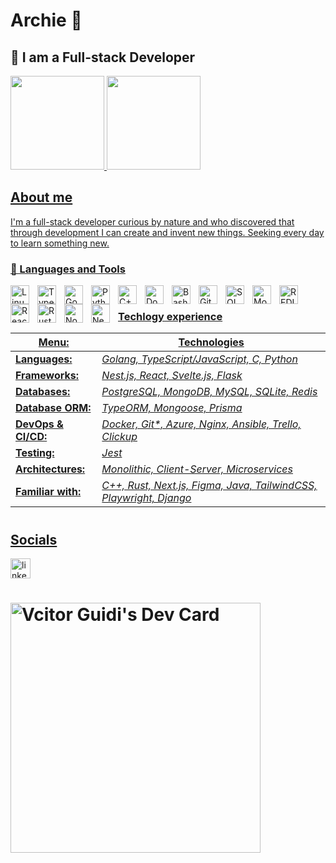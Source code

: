 # Archie 👋

## 🔭 I am a Full-stack Developer

<div>
  <a href="https://github.com/victorguidi">
  <img height="150em" src="https://github-readme-stats.vercel.app/api?username=victorguidi&show_icons=true&theme=dracula&include_all_commits=true&count_private=true"/>
  <img height="150em" src="https://github-readme-stats.vercel.app/api/top-langs/?username=victorguidi&layout=compact&langs_count=6&theme=dracula"/>
</div>


## About me

I'm a full-stack developer curious by nature and who discovered that through development I can create and invent new things. Seeking every day to learn something new.

### 🧰 Languages and Tools
  
<img align="left" alt="Linux" width="30px" style="padding-right:10px;" src="https://cdn.jsdelivr.net/gh/devicons/devicon/icons/linux/linux-original.svg" />
<img align="left" alt="TypeScript" width="30px" style="padding-right:10px;" src="https://cdn.jsdelivr.net/gh/devicons/devicon/icons/typescript/typescript-plain.svg" />
<img align="left" alt="GoLang" width="30px" style="padding-right:10px;" src="https://cdn.jsdelivr.net/gh/devicons/devicon/icons/go/go-original-wordmark.svg" />
<img align="left" alt="Python" width="30px" style="padding-right:10px;" src="https://cdn.jsdelivr.net/gh/devicons/devicon/icons/python/python-plain.svg" />
<img align="left" alt="C++" width="30px" style="padding-right:10px;" src="https://cdn.jsdelivr.net/gh/devicons/devicon/icons/cplusplus/cplusplus-original.svg" />
<img align="left" alt="Docker" width="30px" style="padding-right:10px;" src="https://cdn.jsdelivr.net/gh/devicons/devicon/icons/docker/docker-original.svg" />
<img align="left" alt="Bash" width="30px" style="padding-right:10px;" src="https://cdn.jsdelivr.net/gh/devicons/devicon/icons/bash/bash-original.svg" />
<img align="left" alt="Git" width="30px" style="padding-right:10px;" src="https://cdn.jsdelivr.net/gh/devicons/devicon/icons/git/git-original.svg" />
<img align="left" alt="SQL" width="30px" style="padding-right:10px;" src="https://cdn.jsdelivr.net/gh/devicons/devicon/icons/postgresql/postgresql-original-wordmark.svg" />
<img align="left" alt="MongoDB" width="30px" style="padding-right:10px;" src="https://cdn.jsdelivr.net/gh/devicons/devicon/icons/mongodb/mongodb-original-wordmark.svg" />
<img align="left" alt="REDIS" width="30px" style="padding-right:10px;" src="https://cdn.jsdelivr.net/gh/devicons/devicon/icons/redis/redis-original-wordmark.svg" />
<img align="left" alt="React" width="30px" style="padding-right:10px;" src="https://cdn.jsdelivr.net/gh/devicons/devicon/icons/react/react-original.svg" />
<img align="left" alt="Rust" width="30px" style="padding-right:10px;" src="https://cdn.jsdelivr.net/gh/devicons/devicon/icons/rust/rust-plain.svg" />
<img align="left" alt="NodeJS" width="30px" style="padding-right:10px;" src="https://cdn.jsdelivr.net/gh/devicons/devicon/icons/nodejs/nodejs-original.svg" />
<img align="left" alt="NestJS" width="30px" style="padding-right:10px;" src="https://cdn.jsdelivr.net/gh/devicons/devicon/icons/nestjs/nestjs-plain.svg" />
<br />

### Techlogy experience

| **Menu:**            | **Technologies**                                                                                            |
|----------------------|-------------------------------------------------------------------------------------------------------------|
| **Languages:**       | _Golang, TypeScript/JavaScript, C, Python_                                                                  |
| **Frameworks:**      | _Nest.js, React, Svelte.js, Flask_                                                                          |
| **Databases:**       | _PostgreSQL, MongoDB, MySQL, SQLite, Redis_                                                                 |
| **Database ORM:**    | _TypeORM, Mongoose, Prisma_                                                                                 |
| **DevOps & CI/CD:**  | _Docker, Git*, Azure, Nginx, Ansible, Trello, Clickup_                                                      |
| **Testing:**         | _Jest_                                                                                                      |
| **Architectures:**   | _Monolithic, Client-Server, Microservices_                                                                  |
| **Familiar with:**   | _C++, Rust, Next.js, Figma, Java, TailwindCSS, Playwright, Django_                                          |  
  
#
  
## Socials

<p align="left">
   <a href="https://www.linkedin.com/in/victor-guidi/">
      <img width="32px" alt="linkedin" title="Connect with me" src="https://cdn.jsdelivr.net/gh/devicons/devicon/icons/linkedin/linkedin-original.svg"/>
   </a> 
</p>

#

# <a href="https://app.daily.dev/victorguidi"><img src="https://api.daily.dev/devcards/3175e74e0eca41ee834e5131030d8a56.png?r=i0f" width="400" alt="Vcitor Guidi's Dev Card"/></a>

